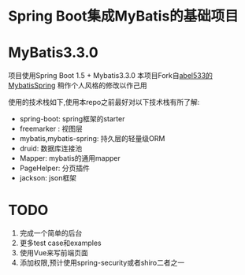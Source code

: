 # Spring Boot集成MyBatis的基础项目
# MyBatis3.3.0

项目使用Spring Boot 1.5 + Mybatis3.3.0
本项目Fork自[abel533的MybatisSpring](https://github.com/abel533/Mybatis-Spring)
稍作个人风格的修改以作己用

使用的技术栈如下,使用本repo之前最好对以下技术栈有所了解:

- spring-boot: spring框架的starter
- freemarker : 视图层
- mybatis,mybatis-spring: 持久层的轻量级ORM
- druid: 数据库连接池
- Mapper: mybatis的通用mapper
- PageHelper: 分页插件
- jackson: json框架

# TODO

1. 完成一个简单的后台
2. 更多test case和examples
3. 使用Vue来写前端页面
4. 添加权限,预计使用spring-security或者shiro二者之一

